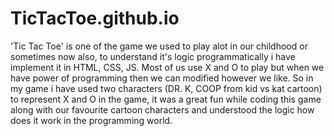 # TicTacToe.github.io
'Tic Tac Toe' is one of the game we used to play alot in our childhood or sometimes now also, to understand it's logic programmatically i have implement it in HTML, CSS, JS. Most of us use X and O to play but when we have power of programming then we can modified however we like. So in my game i have used two characters (DR. K, COOP from kid vs kat cartoon) to represent X and O in the game, it was a great fun while coding this game along with our favourite cartoon characters and understood the logic how does it work in the programming world.
